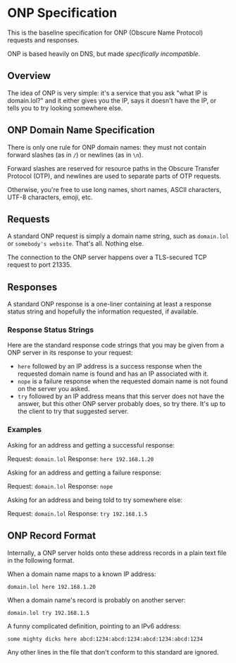 # ONP Specification

This is the baseline specification for ONP (Obscure Name Protocol) requests and responses.

ONP is based heavily on DNS, but made _specifically incompatible_.

## Overview

The idea of ONP is very simple: it's a service that you ask "what IP is domain.lol?" and it either gives you the IP, says it doesn't have the IP, or tells you to try looking somewhere else.

## ONP Domain Name Specification

There is only one rule for ONP domain names: they must not contain forward slashes (as in `/`) or newlines (as in `\n`).

Forward slashes are reserved for resource paths in the Obscure Transfer Protocol (OTP), and newlines are used to separate parts of OTP requests.

Otherwise, you're free to use long names, short names, ASCII characters, UTF-8 characters, emoji, etc.

## Requests

A standard ONP request is simply a domain name string, such as `domain.lol` or `somebody's website`. That's all. Nothing else.

The connection to the ONP server happens over a TLS-secured TCP request to port 21335.

## Responses

A standard ONP response is a one-liner containing at least a response status string and hopefully the information requested, if available.

### Response Status Strings

Here are the standard response code strings that you may be given from a ONP server in its response to your request:

- `here` followed by an IP address is a success response when the requested domain name is found and has an IP associated with it.
- `nope` is a failure response when the requested domain name is not found on the server you asked.
- `try` followed by an IP address means that this server does not have the answer, but this other ONP server probably does, so try there. It's up to the client to try that suggested server.

### Examples

Asking for an address and getting a successful response:

Request: `domain.lol`
Response: `here 192.168.1.20`

Asking for an address and getting a failure response:

Request: `domain.lol`
Response: `nope`

Asking for an address and being told to try somewhere else:

Request: `domain.lol`
Response: `try 192.168.1.5`

## ONP Record Format

Internally, a ONP server holds onto these address records in a plain text file in the following format.

When a domain name maps to a known IP address:

    domain.lol here 192.168.1.20

When a domain name's record is probably on another server:

    domain.lol try 192.168.1.5

A funny complicated definition, pointing to an IPv6 address:

    some mighty dicks here abcd:1234:abcd:1234:abcd:1234:abcd:1234

Any other lines in the file that don't conform to this standard are ignored.
